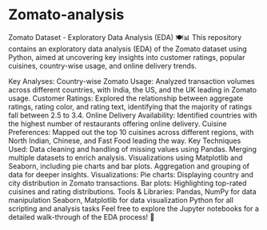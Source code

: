 # Zomato-analysis
Zomato Dataset - Exploratory Data Analysis (EDA) 🍽️📊
This repository contains an exploratory data analysis (EDA) of the Zomato dataset using Python, aimed at uncovering key insights into customer ratings, popular cuisines, country-wise usage, and online delivery trends.

Key Analyses:
Country-wise Zomato Usage: Analyzed transaction volumes across different countries, with India, the US, and the UK leading in Zomato usage.
Customer Ratings: Explored the relationship between aggregate ratings, rating color, and rating text, identifying that the majority of ratings fall between 2.5 to 3.4.
Online Delivery Availability: Identified countries with the highest number of restaurants offering online delivery.
Cuisine Preferences: Mapped out the top 10 cuisines across different regions, with North Indian, Chinese, and Fast Food leading the way.
Key Techniques Used:
Data cleaning and handling of missing values using Pandas.
Merging multiple datasets to enrich analysis.
Visualizations using Matplotlib and Seaborn, including pie charts and bar plots.
Aggregation and grouping of data for deeper insights.
Visualizations:
Pie charts: Displaying country and city distribution in Zomato transactions.
Bar plots: Highlighting top-rated cuisines and rating distributions.
Tools & Libraries:
Pandas, NumPy for data manipulation
Seaborn, Matplotlib for data visualization
Python for all scripting and analysis tasks
Feel free to explore the Jupyter notebooks for a detailed walk-through of the EDA process! 🎉
